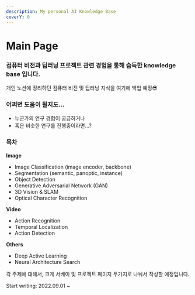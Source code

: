 ```yaml
---
description: My personal AI Knowledge Base
coverY: 0
---
```


# Main Page

### 컴퓨터 비전과 딥러닝 프로젝트 관련 경험을 통해 습득한 knowledge base 입니다.

개인 노션에 정리하던 컴퓨터 비전 및 딥러닝 지식을 여기에 백업 예정:sunglasses:



### 어쩌면 도움이 될지도...

* 누군가의 연구 경험이 궁금하거나
* 혹은 비슷한 연구를 진행중이라면...?



### **목차**

**Image**

* Image Classification (image encoder, backbone)
* Segmentation (semantic, panoptic, instance)
* Object Detection
* Generative Adversarial Network (GAN)
* 3D Vision & SLAM
* Optical Character Recognition

**Video**

* Action Recognition
* Temporal Localization
* Action Detection

**Others**

* Deep Active Learning
* Neural Architecture Search



각 주제에 대해서, 크게 서베이 및 프로젝트 페이지 두가지로 나눠서 작성할 예정입니다.





Start writing: 2022.09.01 \~&#x20;
